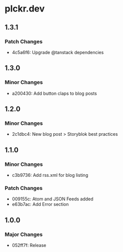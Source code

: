 # plckr.dev

## 1.3.1

### Patch Changes

- 4c5a6f6: Upgrade @tanstack dependencies

## 1.3.0

### Minor Changes

- a200430: Add button claps to blog posts

## 1.2.0

### Minor Changes

- 2c1dbc4: New blog post > Storyblok best practices

## 1.1.0

### Minor Changes

- c3b9736: Add rss.xml for blog listing

### Patch Changes

- 009155c: Atom and JSON Feeds added
- e63b7ac: Add Error section

## 1.0.0

### Major Changes

- 052ff7f: Release
